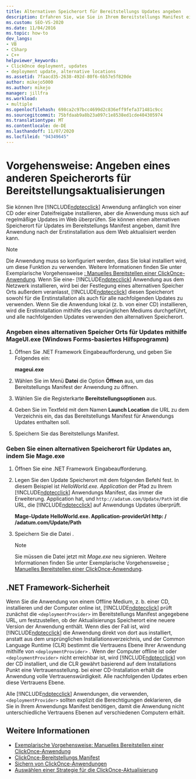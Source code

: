 ```yaml
---
title: Alternativen Speicherort für Bereitstellungs Updates angeben
description: Erfahren Sie, wie Sie in Ihrem Bereitstellungs Manifest einen alternativen Speicherort für Updates für Ihre ClickOnce-Anwendung angeben.
ms.custom: SEO-VS-2020
ms.date: 11/04/2016
ms.topic: how-to
dev_langs:
- VB
- CSharp
- C++
helpviewer_keywords:
- ClickOnce deployment, updates
- deployment update, alternative locations
ms.assetid: 7faacd35-2638-492d-80f6-6b57e5f820de
author: mikejo5000
ms.author: mikejo
manager: jillfra
ms.workload:
- multiple
ms.openlocfilehash: 698ca2c97bcc4699d2c836eff9fefa371481c9cc
ms.sourcegitcommit: 75bfdaab9a8b23a097c1e8538ed1cde404305974
ms.translationtype: MT
ms.contentlocale: de-DE
ms.lasthandoff: 11/07/2020
ms.locfileid: "94349645"
---
```

# <a name="how-to-specify-an-alternate-location-for-deployment-updates"></a>Vorgehensweise: Angeben eines anderen Speicherorts für Bereitstellungsaktualisierungen
Sie können Ihre [!INCLUDE[ndptecclick](../deployment/includes/ndptecclick_md.md)] Anwendung anfänglich von einer CD oder einer Dateifreigabe installieren, aber die Anwendung muss sich auf regelmäßige Updates im Web überprüfen. Sie können einen alternativen Speicherort für Updates im Bereitstellungs Manifest angeben, damit Ihre Anwendung nach der Erstinstallation aus dem Web aktualisiert werden kann.

> [!NOTE]
> Die Anwendung muss so konfiguriert werden, dass Sie lokal installiert wird, um diese Funktion zu verwenden. Weitere Informationen finden Sie unter Exemplarische Vorgehensweise [: Manuelles Bereitstellen einer ClickOnce-Anwendung](../deployment/walkthrough-manually-deploying-a-clickonce-application.md). Wenn Sie eine- [!INCLUDE[ndptecclick](../deployment/includes/ndptecclick_md.md)] Anwendung aus dem Netzwerk installieren, wird bei der Festlegung eines alternativen Speicher Orts außerdem veranlasst, [!INCLUDE[ndptecclick](../deployment/includes/ndptecclick_md.md)] diesen Speicherort sowohl für die Erstinstallation als auch für alle nachfolgenden Updates zu verwenden. Wenn Sie die Anwendung lokal (z. b. von einer CD) installieren, wird die Erstinstallation mithilfe des ursprünglichen Mediums durchgeführt, und alle nachfolgenden Updates verwenden den alternativen Speicherort.

### <a name="specify-an-alternate-location-for-updates-by-using-mageuiexe-windows-forms-based-utility"></a>Angeben eines alternativen Speicher Orts für Updates mithilfe MageUI.exe (Windows Forms-basiertes Hilfsprogramm)

1. Öffnen Sie .NET Framework Eingabeaufforderung, und geben Sie Folgendes ein:

     **mageui.exe**

2. Wählen Sie im Menü **Datei** die Option **Öffnen** aus, um das Bereitstellungs Manifest der Anwendung zu öffnen.

3. Wählen Sie die Registerkarte **Bereitstellungsoptionen** aus.

4. Geben Sie im Textfeld mit dem Namen **Launch Location** die URL zu dem Verzeichnis ein, das das Bereitstellungs Manifest für Anwendungs Updates enthalten soll.

5. Speichern Sie das Bereitstellungs Manifest.

### <a name="specify-an-alternate-location-for-updates-by-using-mageexe"></a>Geben Sie einen alternativen Speicherort für Updates an, indem Sie Mage.exe

1. Öffnen Sie eine .NET Framework Eingabeaufforderung.

2. Legen Sie den Update Speicherort mit dem folgenden Befehl fest. In diesem Beispiel ist *HelloWorld.exe. Application* der Pfad zu Ihrem [!INCLUDE[ndptecclick](../deployment/includes/ndptecclick_md.md)] Anwendungs Manifest, das immer die Erweiterung. Application hat, und `http://adatum.com/Update/Path` ist die URL, die [!INCLUDE[ndptecclick](../deployment/includes/ndptecclick_md.md)] auf Anwendungs Updates überprüft.

    **Mage-Update HelloWorld.exe. Application-providerUrl http: \/ /adatum.com/Update/Path**

3. Speichern Sie die Datei .

   > [!NOTE]
   > Sie müssen die Datei jetzt mit *Mage.exe* neu signieren. Weitere Informationen finden Sie unter Exemplarische Vorgehensweise [: Manuelles Bereitstellen einer ClickOnce-Anwendung](../deployment/walkthrough-manually-deploying-a-clickonce-application.md).

## <a name="net-framework-security"></a>.NET Framework-Sicherheit
 Wenn Sie die Anwendung von einem Offline Medium, z. b. einer CD, installieren und der Computer online ist, [!INCLUDE[ndptecclick](../deployment/includes/ndptecclick_md.md)] prüft zunächst die `<deploymentProvider>` im Bereitstellungs Manifest angegebene URL, um festzustellen, ob der Aktualisierungs Speicherort eine neuere Version der Anwendung enthält. Wenn dies der Fall ist, wird [!INCLUDE[ndptecclick](../deployment/includes/ndptecclick_md.md)] die Anwendung direkt von dort aus installiert, anstatt aus dem ursprünglichen Installationsverzeichnis, und der Common Language Runtime (CLR) bestimmt die Vertrauens Ebene Ihrer Anwendung mithilfe von `<deploymentProvider>` . Wenn der Computer offline ist oder `<deploymentProvider>` nicht erreichbar ist, wird [!INCLUDE[ndptecclick](../deployment/includes/ndptecclick_md.md)] von der CD installiert, und die CLR gewährt basierend auf dem Installations Punkt eine Vertrauensstellung. bei einer CD-Installation erhält die Anwendung volle Vertrauenswürdigkeit. Alle nachfolgenden Updates erben diese Vertrauens Ebene.

 Alle [!INCLUDE[ndptecclick](../deployment/includes/ndptecclick_md.md)] Anwendungen, die verwenden, `<deploymentProvider>` sollten explizit die Berechtigungen deklarieren, die Sie in Ihrem Anwendungs Manifest benötigen, damit die Anwendung nicht unterschiedliche Vertrauens Ebenen auf verschiedenen Computern erhält.

## <a name="see-also"></a>Weitere Informationen
- [Exemplarische Vorgehensweise: Manuelles Bereitstellen einer ClickOnce-Anwendung](../deployment/walkthrough-manually-deploying-a-clickonce-application.md)
- [ClickOnce-Bereitstellungs Manifest](../deployment/clickonce-deployment-manifest.md)
- [Sichern von ClickOnce-Anwendungen](../deployment/securing-clickonce-applications.md)
- [Auswählen einer Strategie für die ClickOnce-Aktualisierung](../deployment/choosing-a-clickonce-update-strategy.md)